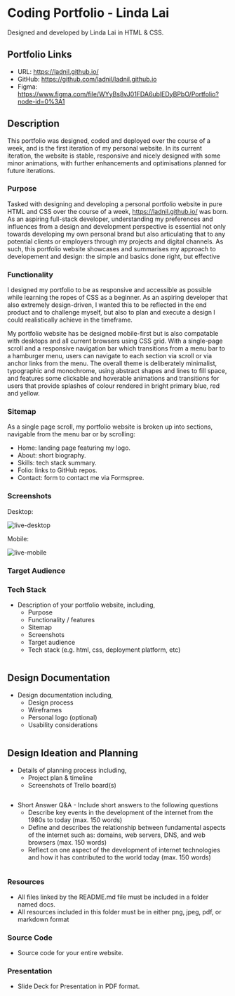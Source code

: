 # Coding Portfolio - Linda Lai
Designed and developed by Linda Lai in HTML & CSS.

## Portfolio Links
* URL: https://ladnil.github.io/
* GitHub: https://github.com/ladnil/ladnil.github.io
* Figma: https://www.figma.com/file/WYyBs8vJ01FDA6ublEDyBPbO/Portfolio?node-id=0%3A1


## Description
This portfolio was designed, coded and deployed over the course of a week, and is the first iteration of my personal website. In its current iteration, the website is stable, responsive and nicely designed with some minor animations, with further enhancements and optimisations planned for future iterations.

### Purpose
Tasked with designing and developing a personal portfolio website in pure HTML and CSS over the course of a week, https://ladnil.github.io/ was born. As an aspiring full-stack developer, understanding my preferences and influences from a design and development perspective is essential not only towards developing my own personal brand but also articulating that to any potential clients or employers through my projects and digital channels. As such, this portfolio website showcases and summarises my approach to developement and design: the simple and basics done right, 
but effective 

### Functionality
I designed my portfolio to be as responsive and accessible as possible while learning the ropes of CSS as a beginner.  As an aspiring developer that also extremely design-driven, I wanted this to be reflected in the end product and to challenge myself, but also to plan and execute a design I could realistically achieve in the timeframe.

My portfolio website has be designed mobile-first but is also compatable with desktops and all current browsers using CSS grid. With a single-page scroll and a responsive navigation bar which transitions from a menu bar to a hamburger menu, users can navigate to each section via scroll or via anchor links from the menu. The overall theme is deliberately minimalist, typographic and monochrome, using abstract shapes and lines to fill space, and features some clickable and hoverable animations and transitions for users that provide splashes of colour rendered in bright primary blue, red and yellow.

### Sitemap
As a single page scroll, my portfolio website is broken up into sections, navigable from the menu bar or by scrolling:
* Home: landing page featuring my logo.
* About: short biography.
* Skills: tech stack summary.
* Folio: links to GitHub repos.
* Contact: form to contact me via Formspree.

### Screenshots
Desktop:

![live-desktop](assets/img/live-desktop.png)

Mobile:

![live-mobile](assets/img/live-mobile.png)

### Target Audience

### Tech Stack


* Description of your portfolio website, including,
    * Purpose
    * Functionality / features
    * Sitemap
    * Screenshots
    * Target audience
    * Tech stack (e.g. html, css, deployment platform, etc)
```
```

## Design Documentation
* Design documentation including,
    * Design process
    * Wireframes
    * Personal logo (optional)
    * Usability considerations
```
```

## Design Ideation and Planning
* Details of planning process including,
    * Project plan & timeline
    * Screenshots of Trello board(s)
```
```
* Short Answer Q&A - Include short answers to the following questions
    * Describe key events in the development of the internet from the 1980s to today (max. 150 words)
    * Define and describes the relationship between fundamental aspects of the internet such as: domains, web servers, DNS, and web browsers (max. 150 words)
    * Reflect on one aspect of the development of internet technologies and how it has contributed to the world today (max. 150 words)
```
```

### Resources
* All files linked by the README.md file must be included in a folder named docs.
* All resources included in this folder must be in either png, jpeg, pdf, or markdown format

### Source Code
* Source code for your entire website.

### Presentation
* Slide Deck for Presentation in PDF format.
